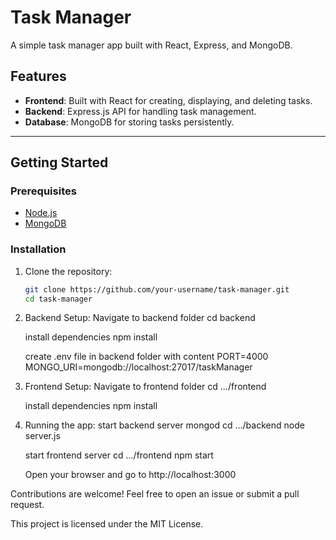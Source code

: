 # Task Manager

A simple task manager app built with React, Express, and MongoDB.

## Features
- **Frontend**: Built with React for creating, displaying, and deleting tasks.
- **Backend**: Express.js API for handling task management.
- **Database**: MongoDB for storing tasks persistently.

---

## Getting Started

### Prerequisites
- [Node.js](https://nodejs.org/)
- [MongoDB](https://www.mongodb.com/)

### Installation
1. Clone the repository:
   ```bash
   git clone https://github.com/your-username/task-manager.git
   cd task-manager

2. Backend Setup:
    Navigate to backend folder
        cd backend
    
    install dependencies
        npm install
    
    create .env file in backend folder with content
        PORT=4000
        MONGO_URI=mongodb://localhost:27017/taskManager
    
3. Frontend Setup:
    Navigate to frontend folder
        cd .../frontend
    
    install dependencies
        npm install

4. Running the app:
    start backend server
        mongod
        cd .../backend
        node server.js
        

    start frontend server
        cd .../frontend
        npm start

    Open your browser and go to http://localhost:3000


Contributions are welcome! Feel free to open an issue or submit a pull request.

This project is licensed under the MIT License.